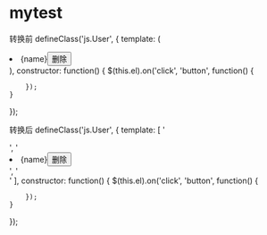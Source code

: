 # mytest

转换前
defineClass('js.User', {
	template: (
		<div>
			<li>{name}<button>删除</button></li>
		</div>
	),
	constructor: function() {
		$(this.el).on('click', 'button', function() {
			
		});
	}
});


转换后
defineClass('js.User', {
	template: [
		'<div>',
			'<li>{name}<button>删除</button></li>',
		'</div>'
	],
	constructor: function() {
		$(this.el).on('click', 'button', function() {
			
		});
	}
});